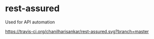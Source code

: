 # rest-assured
Used for API automation 

https://travis-ci.org/chanilharisankar/rest-assured.svg?branch=master
